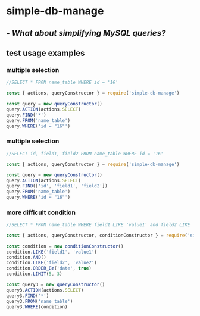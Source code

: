 # simple-db-manage
## *- What about simplifying MySQL queries?*

## **test usage examples**

### multiple selection
```js
//SELECT * FROM name_table WHERE id = '16'

const { actions, queryConstructor } = require('simple-db-manage')

const query = new queryConstructor()
query.ACTION(actions.SELECT)
query.FIND('*')
query.FROM('name_table')
query.WHERE('id = "16"')
```

### multiple selection
```js
//SELECT id, field1, field2 FROM name_table WHERE id = '16'

const { actions, queryConstructor } = require('simple-db-manage')

const query = new queryConstructor()
query.ACTION(actions.SELECT)
query.FIND(['id', 'field1', 'field2'])
query.FROM('name_table')
query.WHERE('id = "16"')
```
### more difficult condition
```js
//SELECT * FROM name_table WHERE field1 LIKE 'value1' and field2 LIKE 'value2' order by date DESC limit 3, 5

const { actions, queryConstructor, conditionConstructor } = require('simple-db-manage')

const condition = new conditionConstructor()
condition.LIKE('field1', 'value1')
condition.AND()
condition.LIKE('field2', 'value2')
condition.ORDER_BY('date', true)
condition.LIMIT(5, 3)

const query3 = new queryConstructor()
query3.ACTION(actions.SELECT)
query3.FIND('*')
query3.FROM('name_table')
query3.WHERE(condition)
```